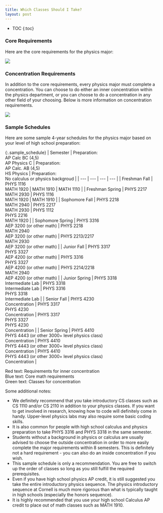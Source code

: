 ```yaml
---
title: Which Classes Should I Take?
layout: post
---
```

<link rel="stylesheet" href="/main.css">

* TOC
{:toc}

### Core Requirements

Here are the core requirements for the physics major:

<img src="/imgs/major_reqs.png">

### Concentration Requirements

In addition to the core requirements, every physics major must complete a concentration. You can choose to do either an inner concentration within the physics department, or you can choose to do a concentration in any other field of your choosing. Below is more information on concentration requirements.

<img src="/imgs/concentrations.png">

### Sample Schedules

Here are some sample 4-year schedules for the physics major based on your level of high school preparation:

{:.sample_schedule}
| Semester | Preparation:<br/>AP Calc BC (4,5)<br/>AP Physics C | Preparation:<br/>AP Calc. AB (4,5)<br/>HS Physics | Preparation:<br/>No calculus or physics backgroud |
| --- | --- | --- | --- |
| Freshman Fall | PHYS 1116<br/><span class="math">MATH 1920</span> | <span class="math">MATH 1910</span> | <span class="math">MATH 1110</span> |
| Freshman Spring | PHYS 2217<br/><span class="math">MATH 2930</span> | PHYS 1116<br/><span class="math">MATH 1920</span> | <span class="math">MATH 1910</span> |
| Sophomore Fall | PHYS 2218<br/><span class="math">MATH 2940</span> | PHYS 2217<br/><span class="math">MATH 2930</span> | PHYS 1112<br/>PHYS 2216<br/><span class="math">MATH 1920</span> |
| Sophomore Spring | PHYS 3316<br/><span class="inside-concentration">AEP 3200 (or other math)</span> | PHYS 2218<br/><span class="math">MATH 2940</span><br/><span class="inside-concentration">AEP 3200 (or other math)</span>  | PHYS 2213/2217<br/><span class="math">MATH 2930</span><br/><span class="inside-concentration">AEP 3200 (or other math)</span> |
| Junior Fall | PHYS 3317<br/>PHYS 3327<br/><span class="inside-concentration">AEP 4200 (or other math)</span> | PHYS 3316<br/>PHYS 3327<br/><span class="inside-concentration">AEP 4200 (or other math)</span> | PHYS 2214/2218<br/><span class="math">MATH 2940</span><br/><span class="inside-concentration">AEP 4200 (or other math)</span> |
| Junior Spring | PHYS 3318<br/>Intermediate Lab | PHYS 3318<br/>Intermediate Lab | PHYS 3316<br/> PHYS 3318<br/>Intermediate Lab |
| Senior Fall | <span class="inside-concentration">PHYS 4230</span><br/><span class="concentration">Concentration</span> | PHYS 3317<br/><span class="inside-concentration">PHYS 4230</span><br/><span class="concentration">Concentration</span> | PHYS 3317<br/>PHYS 3327<br/><span class="inside-concentration">PHYS 4230</span><br/><span class="concentration">Concentration</span> |
| Senior Spring | <span class="inside-concentration">PHYS 4410</span><br/><span class="concentration">PHYS 4443 (or other 3000+ level physics class)</span><br/><span class="concentration">Concentration</span> | <span class="inside-concentration">PHYS 4410</span><br/><span class="concentration">PHYS 4443 (or other 3000+ level physics class)</span><br/><span class="concentration">Concentration</span> | <span class="inside-concentration">PHYS 4410</span><br/><span class="concentration">PHYS 4443 (or other 3000+ level physics class)</span><br/><span class="concentration">Concentration</span> |

<span class="inside-concentration">Red text</span>: Requirements for inner concentration<br/>
<span class="math">Blue text</span>: Core math requirements<br/>
<span class="concentration">Green text</span>: Classes for concentration

Some additional notes:
- We definitely recommend that you take introductory CS classes such as CS 1110 and/or CS 2110 in addition to your physics classes. If you want to get involved in research, knowing how to code will definitely come in handy. Upper-level physics labs may also require some basic coding skills. 
- It is also common for people with high school calculus and physics preparation to take PHYS 3316 and PHYS 3318 in the same semester.
- Students without a background in physics or calculus are usually advised to choose the outside concentration in order to more easily complete the major requirements within 8 semesters. This is definitely not a hard requirement - you can also do an inside concentration if you wish.
- This sample schedule is only a recommendation. You are free to switch up the order of classes so long as you still fulfill the required prerequisites.
- Even if you have high school physics AP credit, it is still suggested you take the entire introductory physics sequence. The physics introductory sequence at Cornell is much more rigorous than what is typically taught in high schools (especially the honors sequence).
- It is highly recommended that you use your high school Calculus AP credit to place out of math classes such as MATH 1910.
